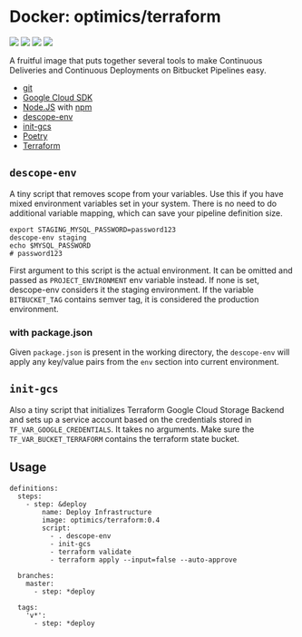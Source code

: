 # Docker: optimics/terraform

[![](https://badgen.net/github/checks/optimics/docker-terraform)](https://github.com/optimics/docker-terraform/actions)
[![](https://badgen.net/github/tag/optimics/docker-terraform)](https://github.com/optimics/docker-terraform/tags)
[![](https://badgen.net/docker/pulls/optimics/terraform)](https://hub.docker.com/r/optimics/terraform)
[![](https://badgen.net/docker/size/optimics/terraform)](https://hub.docker.com/r/optimics/terraform)

A fruitful image that puts together several tools to make Continuous Deliveries and Continuous Deployments on Bitbucket Pipelines easy.

* [git](https://git-scm.com/)
* [Google Cloud SDK](https://cloud.google.com/sdk/)
* [Node.JS](https://nodejs.org/) with [npm](https://www.npmjs.com/)
* [descope-env](./descope-env.sh)
* [init-gcs](./init-gcs.sh)
* [Poetry](https://python-poetry.org/)
* [Terraform](https://www.terraform.io/cli/commands)

## `descope-env`

A tiny script that removes scope from your variables. Use this if you have mixed environment variables set in your system. There is no need to do additional variable mapping, which can save your pipeline definition size.

```shell
export STAGING_MYSQL_PASSWORD=password123
descope-env staging
echo $MYSQL_PASSWORD
# password123
```

First argument to this script is the actual environment. It can be omitted and passed as `PROJECT_ENVIRONMENT` env variable instead. If none is set, descope-env considers it the staging environment. If the variable `BITBUCKET_TAG` contains semver tag, it is considered the production environment.

### with package.json

Given `package.json` is present in the working directory, the `descope-env` will apply any key/value pairs from the `env` section into current environment.

## `init-gcs`

Also a tiny script that initializes Terraform Google Cloud Storage Backend and sets up a service account based on the credentials stored in `TF_VAR_GOOGLE_CREDENTIALS`. It takes no arguments. Make sure the `TF_VAR_BUCKET_TERRAFORM` contains the terraform state bucket.

## Usage

```
definitions:
  steps:
    - step: &deploy
        name: Deploy Infrastructure
        image: optimics/terraform:0.4
        script:
          - . descope-env
          - init-gcs
          - terraform validate
          - terraform apply --input=false --auto-approve

  branches:
    master:
      - step: *deploy

  tags:
    'v*':
      - step: *deploy
```
